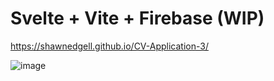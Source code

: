 # Svelte + Vite + Firebase (WIP)

https://shawnedgell.github.io/CV-Application-3/

![image](https://github.com/ShawnEdgell/CV-Application-3/assets/145321915/f68207d0-e96f-4296-ab72-4d924af61328)


